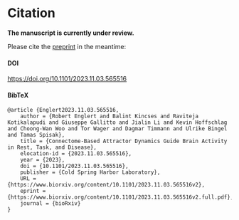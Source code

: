 # Citation

**The manuscript is currently under review.**

Please cite the [preprint](https://www.biorxiv.org/content/10.1101/2023.11.03.565516v2) in the meantime:

#### DOI
https://doi.org/10.1101/2023.11.03.565516

#### BibTeX
```
@article {Englert2023.11.03.565516,
	author = {Robert Englert and Balint Kincses and Raviteja Kotikalapudi and Giuseppe Gallitto and Jialin Li and Kevin Hoffschlag and Choong-Wan Woo and Tor Wager and Dagmar Timmann and Ulrike Bingel and Tamas Spisak},
	title = {Connectome-Based Attractor Dynamics Guide Brain Activity in Rest, Task, and Disease},
	elocation-id = {2023.11.03.565516},
	year = {2023},
	doi = {10.1101/2023.11.03.565516},
	publisher = {Cold Spring Harbor Laboratory},
	URL = {https://www.biorxiv.org/content/10.1101/2023.11.03.565516v2},
	eprint = {https://www.biorxiv.org/content/10.1101/2023.11.03.565516v2.full.pdf},
	journal = {bioRxiv}
}
```